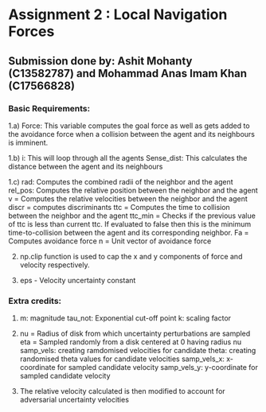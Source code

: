 # Assignment 2 : Local Navigation Forces
## Submission done by: Ashit Mohanty (C13582787) and Mohammad Anas Imam Khan (C17566828)

### Basic Requirements:
1.a) Force: This variable computes the goal force as well as gets added to the avoidance force when a collision between the agent and its neighbours is imminent.

1.b) i: This will loop through all the agents 
Sense_dist: This calculates the distance between the agent and its neighbours 

1.c) rad: Computes the combined radii of the neighbor and the agent
rel_pos: Computes the relative position between the neighbor and the agent
v = Computes the relative velocities between the neighbor and the agent
discr = computes discriminants
ttc = Computes the time to collision between the neighbor and the agent
ttc_min = Checks if the previous value of ttc is less than current ttc. If evaluated to false then this is the minimum time-to-collision between the agent and its corresponding neighbor.
Fa = Computes avoidance force
n = Unit vector of avoidance force

2. np.clip function is used to cap the x and y components of force and velocity respectively.

3. eps - Velocity uncertainty constant

### Extra credits:
1) m: magnitude
tau_not: Exponential cut-off point
k: scaling factor

2) nu = Radius of disk from which uncertainty perturbations are sampled
eta = Sampled randomly from a disk centered at 0 having radius nu
samp_vels: creating ramdomised velocities for candidate
theta: creating randomised theta values for candidate velocities
samp_vels_x: x-coordinate for sampled candidate velocity
samp_vels_y: y-coordinate for sampled candidate velocity 

3) The relative velocity calculated is then modified to account for adversarial uncertainty velocities
